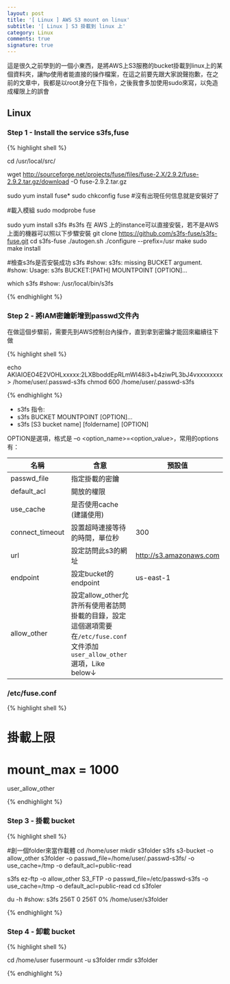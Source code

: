 ```yaml
---
layout: post
title: '[ Linux ] AWS S3 mount on linux'
subtitle: '[ Linux ] S3 掛載到 linux 上'
category: Linux
comments: true
signature: true
---
```


<div class="message">
    這是很久之前學到的一個小東西，是將AWS上S3服務的bucket掛載到linux上的某個資料夾，讓ftp使用者能直接的操作檔案，在這之前要先跟大家說聲抱歉，在之前的文章中，我都是以root身分在下指令，之後我會多加使用sudo來寫，以免造成權限上的誤會
</div>

## Linux

### Step 1 - Install the service s3fs,fuse

{% highlight shell %}

cd /usr/local/src/

wget http://sourceforge.net/projects/fuse/files/fuse-2.X/2.9.2/fuse-2.9.2.tar.gz/download -O fuse-2.9.2.tar.gz

sudo yum install fuse*
sudo chkconfig fuse
#沒有出現任何信息就是安裝好了

#載入模組
sudo modprobe fuse

sudo yum install s3fs
#s3fs 在 AWS 上的instance可以直接安裝，若不是AWS上面的機器可以照以下步驟安裝
git clone https://github.com/s3fs-fuse/s3fs-fuse.git
cd s3fs-fuse
./autogen.sh
./configure --prefix=/usr
make
sudo make install

#檢查s3fs是否安裝成功
s3fs
#show: s3fs: missing BUCKET argument.
#show: Usage: s3fs BUCKET:[PATH] MOUNTPOINT [OPTION]...

which s3fs
#show: /usr/local/bin/s3fs

{% endhighlight %}

### Step 2 - 將IAM密鑰新增到passwd文件內

在做這個步驟前，需要先到AWS控制台內操作，直到拿到密鑰才能回來繼續往下做

{% highlight shell %}

echo AKIAIOEO4E2VOHLxxxxx:2LXBboddEpRLmWl48i3+b4ziwPL3bJ4vxxxxxxxx > /home/user/.passwd-s3fs
chmod 600 /home/user/.passwd-s3fs

{% endhighlight %}

 - s3fs 指令:
 - s3fs BUCKET MOUNTPOINT [OPTION]…
 - s3fs [S3 bucket name] [foldername] [OPTION]

OPTION是選項，格式是 –o <option_name>=<option_value>，常用的options有：

| 名稱 | 含意 | 預設值 |
|-------|--------|---------|
| passwd_file | 指定掛載的密鑰 |  |
| default_acl | 開放的權限 |  |
| use_cache | 是否使用cache (建議使用) |  |
| connect_timeout | 設置超時連接等待的時間，單位秒 | 300 |
| url | 設定訪問此s3的網址 | http://s3.amazonaws.com |
| endpoint | 設定bucket的endpoint | us-east-1 |
| allow_other | 設定allow_other允許所有使用者訪問掛載的目錄，設定這個選項需要在`/etc/fuse.conf`文件添加`user_allow_other`選項，Like below↓ |  |

### /etc/fuse.conf
{% highlight shell %}

# 掛載上限
# mount_max = 1000
user_allow_other

{% endhighlight %}

### Step 3 - 掛載 bucket

{% highlight shell %}

#創一個folder來當作載體
cd /home/user
mkdir s3folder
s3fs s3-bucket -o allow_other s3folder -o passwd_file=/home/user/.passwd-s3fs/ -o use_cache=/tmp -o default_acl=public-read

s3fs ez-ftp -o allow_other S3_FTP -o passwd_file=/etc/passwd-s3fs -o use_cache=/tmp -o default_acl=public-read
cd s3foler

du -h
#show: s3fs            256T     0  256T    0% /home/user/s3folder

{% endhighlight %}


### Step 4 - 卸載 bucket

{% highlight shell %}

cd /home/user
fusermount -u s3folder
rmdir s3folder

{% endhighlight %}